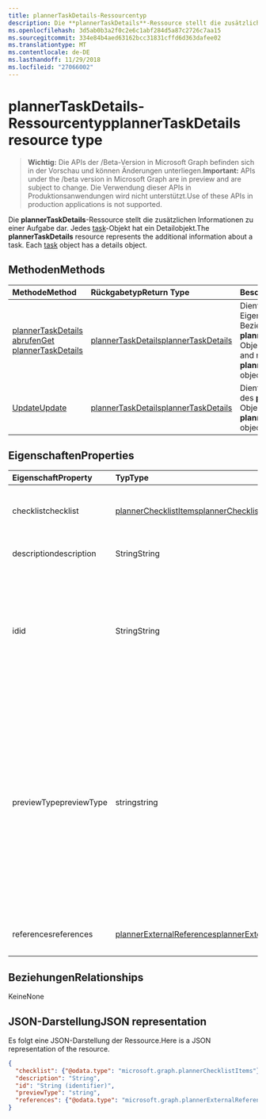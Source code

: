```yaml
---
title: plannerTaskDetails-Ressourcentyp
description: Die **plannerTaskDetails**-Ressource stellt die zusätzlichen Informationen zu einer Aufgabe dar. Jedes task-Objekt hat ein Detailobjekt.
ms.openlocfilehash: 3d5ab0b3a2f0c2e6c1abf284d5a87c2726c7aa15
ms.sourcegitcommit: 334e84b4aed63162bcc31831cffd6d363dafee02
ms.translationtype: MT
ms.contentlocale: de-DE
ms.lasthandoff: 11/29/2018
ms.locfileid: "27066002"
---
```

# <a name="plannertaskdetails-resource-type"></a><span data-ttu-id="0c3bf-104">plannerTaskDetails-Ressourcentyp</span><span class="sxs-lookup"><span data-stu-id="0c3bf-104">plannerTaskDetails resource type</span></span>

> <span data-ttu-id="0c3bf-105">**Wichtig:** Die APIs der /Beta-Version in Microsoft Graph befinden sich in der Vorschau und können Änderungen unterliegen.</span><span class="sxs-lookup"><span data-stu-id="0c3bf-105">**Important:** APIs under the /beta version in Microsoft Graph are in preview and are subject to change.</span></span> <span data-ttu-id="0c3bf-106">Die Verwendung dieser APIs in Produktionsanwendungen wird nicht unterstützt.</span><span class="sxs-lookup"><span data-stu-id="0c3bf-106">Use of these APIs in production applications is not supported.</span></span>

<span data-ttu-id="0c3bf-p103">Die **plannerTaskDetails**-Ressource stellt die zusätzlichen Informationen zu einer Aufgabe dar. Jedes [task](plannertask.md)-Objekt hat ein Detailobjekt.</span><span class="sxs-lookup"><span data-stu-id="0c3bf-p103">The **plannerTaskDetails** resource represents the additional information about a task. Each [task](plannertask.md) object has a details object.</span></span>


## <a name="methods"></a><span data-ttu-id="0c3bf-109">Methoden</span><span class="sxs-lookup"><span data-stu-id="0c3bf-109">Methods</span></span>

| <span data-ttu-id="0c3bf-110">Methode</span><span class="sxs-lookup"><span data-stu-id="0c3bf-110">Method</span></span>           | <span data-ttu-id="0c3bf-111">Rückgabetyp</span><span class="sxs-lookup"><span data-stu-id="0c3bf-111">Return Type</span></span>    |<span data-ttu-id="0c3bf-112">Beschreibung</span><span class="sxs-lookup"><span data-stu-id="0c3bf-112">Description</span></span>|
|:---------------|:--------|:----------|
|[<span data-ttu-id="0c3bf-113">plannerTaskDetails abrufen</span><span class="sxs-lookup"><span data-stu-id="0c3bf-113">Get plannerTaskDetails</span></span>](../api/plannertaskdetails-get.md) | [<span data-ttu-id="0c3bf-114">plannerTaskDetails</span><span class="sxs-lookup"><span data-stu-id="0c3bf-114">plannerTaskDetails</span></span>](plannertaskdetails.md) |<span data-ttu-id="0c3bf-115">Dient zum Lesen der Eigenschaften und Beziehungen eines **plannerTaskDetails**-Objekts.</span><span class="sxs-lookup"><span data-stu-id="0c3bf-115">Read properties and relationships of **plannerTaskDetails** object.</span></span>|
|[<span data-ttu-id="0c3bf-116">Update</span><span class="sxs-lookup"><span data-stu-id="0c3bf-116">Update</span></span>](../api/plannertaskdetails-update.md) | [<span data-ttu-id="0c3bf-117">plannerTaskDetails</span><span class="sxs-lookup"><span data-stu-id="0c3bf-117">plannerTaskDetails</span></span>](plannertaskdetails.md)    |<span data-ttu-id="0c3bf-118">Dient zum Aktualisieren des **plannerTaskDetails**-Objekts.</span><span class="sxs-lookup"><span data-stu-id="0c3bf-118">Update **plannerTaskDetails** object.</span></span> |

## <a name="properties"></a><span data-ttu-id="0c3bf-119">Eigenschaften</span><span class="sxs-lookup"><span data-stu-id="0c3bf-119">Properties</span></span>
| <span data-ttu-id="0c3bf-120">Eigenschaft</span><span class="sxs-lookup"><span data-stu-id="0c3bf-120">Property</span></span>     | <span data-ttu-id="0c3bf-121">Typ</span><span class="sxs-lookup"><span data-stu-id="0c3bf-121">Type</span></span>   |<span data-ttu-id="0c3bf-122">Beschreibung</span><span class="sxs-lookup"><span data-stu-id="0c3bf-122">Description</span></span>|
|:---------------|:--------|:----------|
|<span data-ttu-id="0c3bf-123">checklist</span><span class="sxs-lookup"><span data-stu-id="0c3bf-123">checklist</span></span>|[<span data-ttu-id="0c3bf-124">plannerChecklistItems</span><span class="sxs-lookup"><span data-stu-id="0c3bf-124">plannerChecklistItems</span></span>](plannerchecklistitems.md)|<span data-ttu-id="0c3bf-125">Die Sammlung von Checklistenelementen für die Aufgabe.</span><span class="sxs-lookup"><span data-stu-id="0c3bf-125">The collection of checklist items on the task.</span></span>|
|<span data-ttu-id="0c3bf-126">description</span><span class="sxs-lookup"><span data-stu-id="0c3bf-126">description</span></span>|<span data-ttu-id="0c3bf-127">String</span><span class="sxs-lookup"><span data-stu-id="0c3bf-127">String</span></span>|<span data-ttu-id="0c3bf-128">Beschreibung der Aufgabe.</span><span class="sxs-lookup"><span data-stu-id="0c3bf-128">Description of the task</span></span>|
|<span data-ttu-id="0c3bf-129">id</span><span class="sxs-lookup"><span data-stu-id="0c3bf-129">id</span></span>|<span data-ttu-id="0c3bf-130">String</span><span class="sxs-lookup"><span data-stu-id="0c3bf-130">String</span></span>| <span data-ttu-id="0c3bf-131">Schreibgeschützt.</span><span class="sxs-lookup"><span data-stu-id="0c3bf-131">Read-only.</span></span> <span data-ttu-id="0c3bf-132">ID des die Aufgabendetails.</span><span class="sxs-lookup"><span data-stu-id="0c3bf-132">ID of the task details.</span></span> <span data-ttu-id="0c3bf-133">Es ist eine 28 Zeichen lang und Groß-/Kleinschreibung beachtet.</span><span class="sxs-lookup"><span data-stu-id="0c3bf-133">It is 28 characters long and case-sensitive.</span></span> <span data-ttu-id="0c3bf-134">[Format Validierung](tasks-identifiers-disclaimer.md) erfolgt für den Dienst.</span><span class="sxs-lookup"><span data-stu-id="0c3bf-134">[Format validation](tasks-identifiers-disclaimer.md) is done on the service.</span></span>|
|<span data-ttu-id="0c3bf-135">previewType</span><span class="sxs-lookup"><span data-stu-id="0c3bf-135">previewType</span></span>|<span data-ttu-id="0c3bf-136">string</span><span class="sxs-lookup"><span data-stu-id="0c3bf-136">string</span></span>|<span data-ttu-id="0c3bf-p105">Hierdurch wird der Typ der Vorschau festgelegt, die für die Aufgabe angezeigt wird. Mögliche Werte: `automatic`, `noPreview`, `checklist`, `description`, `reference`. Bei Festlegung auf `automatic` wird die angezeigte Vorschau von der App ausgewählt, mit der die Aufgabe angezeigt wird.</span><span class="sxs-lookup"><span data-stu-id="0c3bf-p105">This sets the type of preview that shows up on the task. Possible values are: `automatic`, `noPreview`, `checklist`, `description`, `reference`. When set to `automatic` the displayed preview is chosen by the app viewing the task.</span></span>|
|<span data-ttu-id="0c3bf-140">references</span><span class="sxs-lookup"><span data-stu-id="0c3bf-140">references</span></span>|[<span data-ttu-id="0c3bf-141">plannerExternalReferences</span><span class="sxs-lookup"><span data-stu-id="0c3bf-141">plannerExternalReferences</span></span>](plannerexternalreferences.md)|<span data-ttu-id="0c3bf-142">Die Sammlung der Verweise für die Aufgabe.</span><span class="sxs-lookup"><span data-stu-id="0c3bf-142">The collection of references on the task.</span></span>|

## <a name="relationships"></a><span data-ttu-id="0c3bf-143">Beziehungen</span><span class="sxs-lookup"><span data-stu-id="0c3bf-143">Relationships</span></span>
<span data-ttu-id="0c3bf-144">Keine</span><span class="sxs-lookup"><span data-stu-id="0c3bf-144">None</span></span>


## <a name="json-representation"></a><span data-ttu-id="0c3bf-145">JSON-Darstellung</span><span class="sxs-lookup"><span data-stu-id="0c3bf-145">JSON representation</span></span>
<span data-ttu-id="0c3bf-146">Es folgt eine JSON-Darstellung der Ressource.</span><span class="sxs-lookup"><span data-stu-id="0c3bf-146">Here is a JSON representation of the resource.</span></span>

<!-- {
  "blockType": "resource",
  "optionalProperties": [

  ],
  "@odata.type": "microsoft.graph.plannerTaskDetails"
}-->

```json
{
  "checklist": {"@odata.type": "microsoft.graph.plannerChecklistItems"},
  "description": "String",
  "id": "String (identifier)",
  "previewType": "string",
  "references": {"@odata.type": "microsoft.graph.plannerExternalReferences"}
}

```

<!-- uuid: 8fcb5dbc-d5aa-4681-8e31-b001d5168d79
2015-10-25 14:57:30 UTC -->
<!-- {
  "type": "#page.annotation",
  "description": "plannerTaskDetails resource",
  "keywords": "",
  "section": "documentation",
  "tocPath": ""
}-->